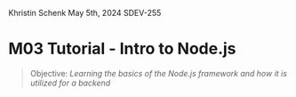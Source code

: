 Khristin Schenk
May 5th, 2024
SDEV-255

# M03 Tutorial - Intro to Node.js

> Objective: *Learning the basics of the Node.js framework and how it is utilized for a backend*
